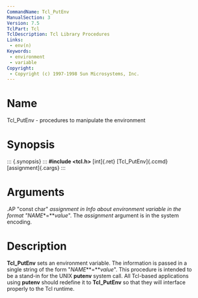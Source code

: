 ```yaml
---
CommandName: Tcl_PutEnv
ManualSection: 3
Version: 7.5
TclPart: Tcl
TclDescription: Tcl Library Procedures
Links:
 - env(n)
Keywords:
 - environment
 - variable
Copyright:
 - Copyright (c) 1997-1998 Sun Microsystems, Inc.
---
```


# Name

Tcl_PutEnv - procedures to manipulate the environment

# Synopsis

::: {.synopsis} :::
**#include <tcl.h>**
[int]{.ret} [Tcl_PutEnv]{.ccmd}[assignment]{.cargs}
:::

# Arguments

.AP "const char" *assignment in Info about environment variable in the format "*NAME***=***value*". The *assignment* argument is in the system encoding.

# Description

**Tcl_PutEnv** sets an environment variable. The information is passed in a single string of the form "*NAME***=***value*". This procedure is intended to be a stand-in for the UNIX **putenv** system call. All Tcl-based applications using **putenv** should redefine it to **Tcl_PutEnv** so that they will interface properly to the Tcl runtime.

